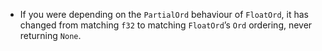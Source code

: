 - If you were depending on the `PartialOrd` behaviour of `FloatOrd`, it has changed from matching `f32` to matching `FloatOrd`’s `Ord` ordering, never returning `None`.

